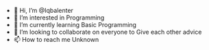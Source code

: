 - 👋 Hi, I’m @Iqbalenter
- 👀 I’m interested in Programming 
- 🌱 I’m currently learning Basic Programming
- 💞️ I’m looking to collaborate on everyone to Give each other advice
- 📫 How to reach me Unknown

<!---
Iqbalenter/Iqbalenter is a ✨ special ✨ repository because its `README.md` (this file) appears on your GitHub profile.
You can click the Preview link to take a look at your changes.
--->
